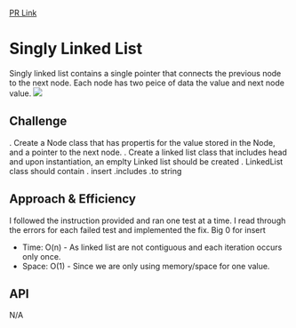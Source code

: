 [PR Link](https://github.com/bkhanal4351/data-structures-and-algorithms-401python/pull/1)

# Singly Linked List
Singly linked list contains a single pointer that connects the previous node to the next node. Each node has two peice of data the value and next node value.
![](https://geekflare.com/wp-content/uploads/2021/02/1.png)

## Challenge
. Create a Node class that has propertis for the value stored in the Node, and a pointer to the next node.
. Create a linked list class that includes head and upon instantiation, an emplty Linked list should be created
. LinkedList class should contain
  . insert
  .includes
  .to string

## Approach & Efficiency
I followed the instruction provided and ran one test at a time.
I read through the errors for each failed test and implemented the fix.
Big 0 for insert
  - Time: O(n) - As linked list are not contiguous and each iteration occurs only once.
  - Space: O(1) - Since we are only using memory/space for one value.


## API
N/A
